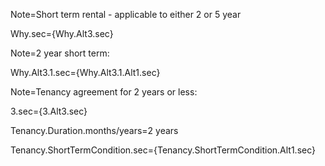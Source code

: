 Note=Short term rental - applicable to either 2 or 5 year

Why.sec={Why.Alt3.sec}

Note=2 year short term:

Why.Alt3.1.sec={Why.Alt3.1.Alt1.sec}

Note=Tenancy agreement for 2 years or less:

3.sec={3.Alt3.sec}

Tenancy.Duration.months/years=2 years

Tenancy.ShortTermCondition.sec={Tenancy.ShortTermCondition.Alt1.sec}
